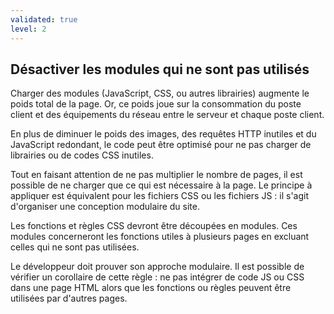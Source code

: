```yaml
---
validated: true
level: 2
---
```


## Désactiver les modules qui ne sont pas utilisés

Charger des modules (JavaScript, CSS, ou autres librairies) augmente le poids total de la page. Or, ce poids joue sur la consommation du poste client et des équipements du réseau entre le serveur et chaque poste client.

En plus de diminuer le poids des images, des requêtes HTTP inutiles et du JavaScript redondant, le code peut être optimisé pour ne pas charger de librairies ou de codes CSS inutiles.

Tout en faisant attention de ne pas multiplier le nombre de pages, il est possible de ne charger que ce qui est nécessaire à la page.
Le principe à appliquer est équivalent pour les fichiers CSS ou les fichiers JS : il s'agit d'organiser une conception modulaire du site.

Les fonctions et règles CSS devront être découpées en modules.
Ces modules concerneront les fonctions utiles à plusieurs pages en excluant celles qui ne sont pas utilisées.

Le développeur doit prouver son approche modulaire.
Il est possible de vérifier un corollaire de cette règle : ne pas intégrer de code JS ou CSS dans une page HTML alors que les fonctions ou règles peuvent être utilisées par d'autres pages.
